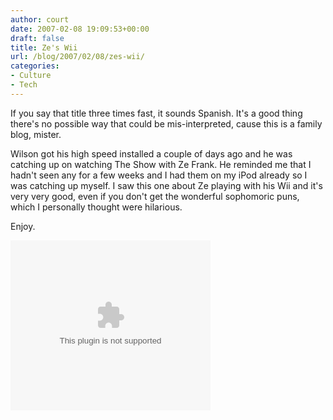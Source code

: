 ```yaml
---
author: court
date: 2007-02-08 19:09:53+00:00
draft: false
title: Ze's Wii
url: /blog/2007/02/08/zes-wii/
categories:
- Culture
- Tech
---
```


If you say that title three times fast, it sounds Spanish.  It's a good thing there's no possible way that could be mis-interpreted, cause this is a family blog, mister.

Wilson got his high speed installed a couple of days ago and he was catching up on watching The Show with Ze Frank.  He reminded me that I hadn't seen any for a few weeks and I had them on my iPod already so I was catching up myself.  I saw this one about Ze playing with his Wii and it's very very good, even if you don't get the wonderful sophomoric puns, which I personally thought were hilarious.

Enjoy.

<embed src="http://media.revver.com/qt;sharer=14854/144430.mov" pluginspage="http://www.apple.com/quicktime/download/" scale="tofit" kioskmode="False" qtsrc="http://media.revver.com/qt;sharer=14854/144430.mov" cache="False" height="272" width="320" controller="True" type="video/quicktime" autoplay="False"></embed>

